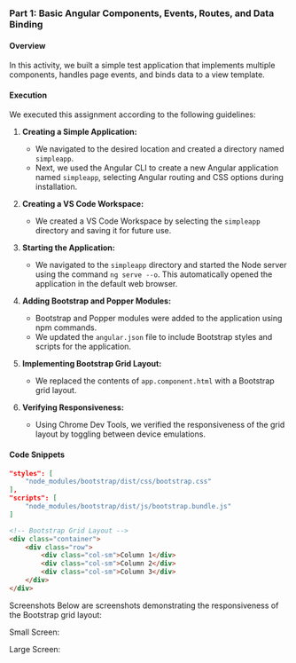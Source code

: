 ### Part 1: Basic Angular Components, Events, Routes, and Data Binding

#### Overview

In this activity, we built a simple test application that implements multiple components, handles page events, and binds data to a view template.

#### Execution

We executed this assignment according to the following guidelines:

1. **Creating a Simple Application:**
   - We navigated to the desired location and created a directory named `simpleapp`.
   - Next, we used the Angular CLI to create a new Angular application named `simpleapp`, selecting Angular routing and CSS options during installation.

2. **Creating a VS Code Workspace:**
   - We created a VS Code Workspace by selecting the `simpleapp` directory and saving it for future use.

3. **Starting the Application:**
   - We navigated to the `simpleapp` directory and started the Node server using the command `ng serve --o`. This automatically opened the application in the default web browser.

4. **Adding Bootstrap and Popper Modules:**
   - Bootstrap and Popper modules were added to the application using npm commands.
   - We updated the `angular.json` file to include Bootstrap styles and scripts for the application.

5. **Implementing Bootstrap Grid Layout:**
   - We replaced the contents of `app.component.html` with a Bootstrap grid layout.

6. **Verifying Responsiveness:**
   - Using Chrome Dev Tools, we verified the responsiveness of the grid layout by toggling between device emulations.

#### Code Snippets

```json
"styles": [
    "node_modules/bootstrap/dist/css/bootstrap.css"
],
"scripts": [
    "node_modules/bootstrap/dist/js/bootstrap.bundle.js"
]
```

```html 
<!-- Bootstrap Grid Layout -->
<div class="container">
    <div class="row">
        <div class="col-sm">Column 1</div>
        <div class="col-sm">Column 2</div>
        <div class="col-sm">Column 3</div>
    </div>
</div>

```

Screenshots
Below are screenshots demonstrating the responsiveness of the Bootstrap grid layout:

Small Screen:


Large Screen: